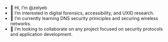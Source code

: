 - 👋 Hi, I’m @zelyeb
- 👀 I’m interested in digital forensics, accessibility, and UXID research.
- 🌱 I’m currently learning DNS security priniciples and securing wireless networks.
- 💞️ I’m looking to collaborate on any project focused on security protocols and application development.

<!---
zelyeb/zelyeb is a ✨ special ✨ repository because its `README.md` (this file) appears on your GitHub profile.
You can click the Preview link to take a look at your changes.
--->
